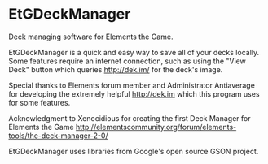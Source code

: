 # EtGDeckManager
Deck managing software for Elements the Game.

EtGDeckManager is a quick and easy way to save all of your decks locally. 
Some features require an internet connection, such as using the "View Deck" button which queries http://dek.im/ for the deck's image.

Special thanks to Elements forum member and Administrator Antiaverage for developing the extremely helpful http://dek.im which this program uses for some features.

Acknowledgment to Xenocidious for creating the first Deck Manager for Elements the Game <http://elementscommunity.org/forum/elements-tools/the-deck-manager-2-0/>

EtGDeckManager uses libraries from Google's open source GSON project.
